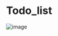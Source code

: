 # Todo_list
 
![image](https://user-images.githubusercontent.com/67756528/217400660-e1b23006-231d-44c2-bc70-88cabf5096bf.png)
